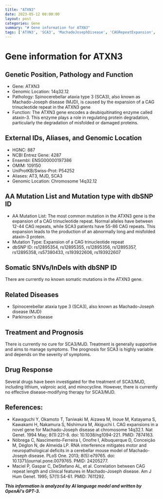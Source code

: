 ```yaml
---
title: "ATXN3"
date: 2023-05-12 00:00:00
layout: post
categories: Gene
summary: "# Gene information for ATXN3"
tags: ['ATXN3', 'SCA3', 'MachadoJosephDisease', 'CAGRepeatExpansion', 'DeubiquitinatingEnzyme', 'NeurodegenerativeDisease', 'TreatmentOptions', 'Prognosis']
---
```


# Gene information for ATXN3

## Genetic Position, Pathology and Function
- Gene: ATXN3
- Genomic Location: 14q32.12
- Pathology: Spinocerebellar ataxia type 3 (SCA3), also known as Machado-Joseph disease (MJD), is caused by the expansion of a CAG trinucleotide repeat in the ATXN3 gene
- Function: The ATXN3 gene encodes a deubiquitinating enzyme called ataxin-3. This enzyme plays a role in regulating protein degradation, particularly the degradation of misfolded or damaged proteins. 

## External IDs, Aliases, and Genomic Location
- HGNC: 887
- NCBI Entrez Gene: 4287
- Ensembl: ENSG00000197386
- OMIM: 109150
- UniProtKB/Swiss-Prot: P54252
- Aliases: AT3, MJD, SCA3
- Genomic Location: Chromosome 14q32.12

## AA Mutation List and Mutation type with dbSNP ID
- AA Mutation List: The most common mutation in the ATXN3 gene is the expansion of a CAG trinucleotide repeat. Normal alleles have between 12-44 CAG repeats, while SCA3 patients have 55-86 CAG repeats. This expansion leads to the production of an abnormally long and misfolded ataxin-3 protein.
- Mutation Type: Expansion of a CAG trinucleotide repeat
- dbSNP ID: rs12895354, rs12895355, rs12895356, rs12895357, rs12895358, rs57380433, rs193922606, rs193922607

## Somatic SNVs/InDels with dbSNP ID
There are currently no known somatic mutations in the ATXN3 gene.

## Related Diseases
- Spinocerebellar ataxia type 3 (SCA3), also known as Machado-Joseph disease (MJD)
- Parkinson's disease

## Treatment and Prognosis
There is currently no cure for SCA3/MJD. Treatment is generally supportive and aims to manage symptoms. The prognosis for SCA3 is highly variable and depends on the severity of symptoms. 

## Drug Response
Several drugs have been investigated for the treatment of SCA3/MJD, including lithium, valproic acid, and minocycline. However, there is currently no effective disease-modifying therapy for SCA3/MJD.

## References:
- Kawaguchi Y, Okamoto T, Taniwaki M, Aizawa M, Inoue M, Katayama S, Kawakami H, Nakamura S, Nishimura M, Akiguchi I. CAG expansions in a novel gene for Machado-Joseph disease at chromosome 14q32.1. Nat Genet. 1994 May; 8(1):221-8. doi: 10.1038/ng1094-221. PMID: 7874163.
- Nóbrega C, Nascimento-Ferreira I, Onofre I, Albuquerque D, Conceição M, Déglon N, de Almeida LP. RNA interference mitigates motor and neuropathological deficits in a cerebellar mouse model of Machado-Joseph disease. PLoS One. 2013; 8(5):e79765. doi: 10.1371/journal.pone.0079765. PMID: 24205277.
- Maciel P, Gaspar C, DeStefano AL, et al. Correlation between CAG repeat length and clinical features in Machado-Joseph disease. Am J Hum Genet. 1995; 57(1):54-61. PMID: 7611292.

**_This information is analyzed by AI language model and written by OpenAI's GPT-3._**